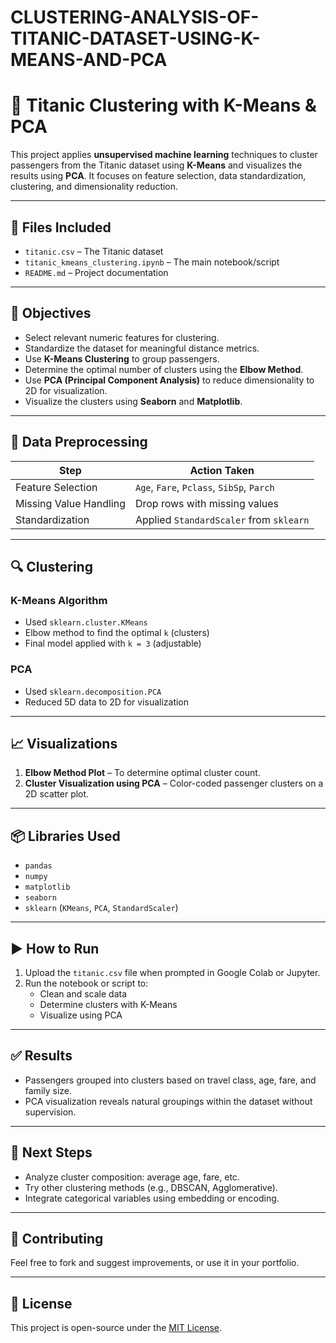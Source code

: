 # CLUSTERING-ANALYSIS-OF-TITANIC-DATASET-USING-K-MEANS-AND-PCA
# 🚢 Titanic Clustering with K-Means & PCA

This project applies **unsupervised machine learning** techniques to cluster passengers from the Titanic dataset using **K-Means** and visualizes the results using **PCA**. It focuses on feature selection, data standardization, clustering, and dimensionality reduction.

---

## 📁 Files Included

- `titanic.csv` – The Titanic dataset
- `titanic_kmeans_clustering.ipynb` – The main notebook/script
- `README.md` – Project documentation

---

## 🎯 Objectives

- Select relevant numeric features for clustering.
- Standardize the dataset for meaningful distance metrics.
- Use **K-Means Clustering** to group passengers.
- Determine the optimal number of clusters using the **Elbow Method**.
- Use **PCA (Principal Component Analysis)** to reduce dimensionality to 2D for visualization.
- Visualize the clusters using **Seaborn** and **Matplotlib**.

---

## 🧹 Data Preprocessing

| Step                         | Action Taken                                 |
|------------------------------|----------------------------------------------|
| Feature Selection            | `Age`, `Fare`, `Pclass`, `SibSp`, `Parch`    |
| Missing Value Handling       | Drop rows with missing values                |
| Standardization              | Applied `StandardScaler` from `sklearn`      |

---

## 🔍 Clustering

### K-Means Algorithm
- Used `sklearn.cluster.KMeans`
- Elbow method to find the optimal `k` (clusters)
- Final model applied with `k = 3` (adjustable)

### PCA
- Used `sklearn.decomposition.PCA`
- Reduced 5D data to 2D for visualization

---

## 📈 Visualizations

1. **Elbow Method Plot** – To determine optimal cluster count.
2. **Cluster Visualization using PCA** – Color-coded passenger clusters on a 2D scatter plot.

---

## 📦 Libraries Used

- `pandas`
- `numpy`
- `matplotlib`
- `seaborn`
- `sklearn` (`KMeans`, `PCA`, `StandardScaler`)

---

## ▶️ How to Run

1. Upload the `titanic.csv` file when prompted in Google Colab or Jupyter.
2. Run the notebook or script to:
   - Clean and scale data
   - Determine clusters with K-Means
   - Visualize using PCA

---

## ✅ Results

- Passengers grouped into clusters based on travel class, age, fare, and family size.
- PCA visualization reveals natural groupings within the dataset without supervision.

---

## 📝 Next Steps

- Analyze cluster composition: average age, fare, etc.
- Try other clustering methods (e.g., DBSCAN, Agglomerative).
- Integrate categorical variables using embedding or encoding.

---

## 🤝 Contributing

Feel free to fork and suggest improvements, or use it in your portfolio.

---

## 📃 License

This project is open-source under the [MIT License](LICENSE).
